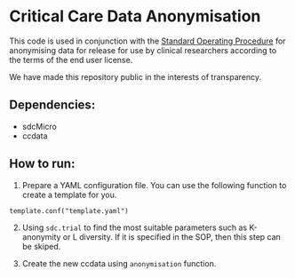 # Critical Care Data Anonymisation

This code is used in conjunction with the [Standard Operating Procedure](https://github.com/UCL-HIC/ccanonym/blob/master/inst/SOP%20data%20release.pdf) for anonymising data for release for use by clinical researchers according to the terms of the end user license.

We have made this repository public in the interests of transparency. 

## Dependencies:
* sdcMicro
* ccdata

## How to run:
1. Prepare a YAML configuration file. You can use the following function to
create a template for you. 
```
template.conf("template.yaml")
```

2. Using `sdc.trial` to find the most suitable parameters such as K-anonymity
or L diversity. If it is specified in the SOP, then this step can be skiped.

3. Create the new ccdata using `anonymisation` function. 



